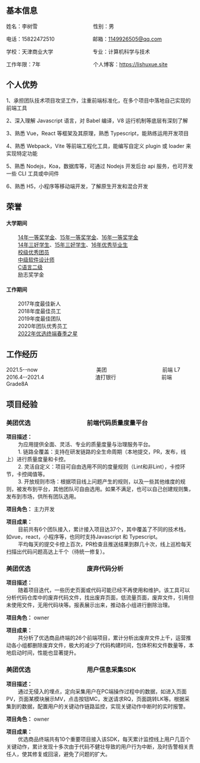 ## 基本信息

姓名：李树雪&nbsp;&nbsp;&nbsp;&nbsp;&nbsp;&nbsp;&nbsp;&nbsp;&nbsp;&nbsp;&nbsp;&nbsp;&nbsp;&nbsp;&nbsp;&nbsp;&nbsp;&nbsp;&nbsp;&nbsp;&nbsp;&nbsp;&nbsp;&nbsp;&nbsp;&nbsp;&nbsp;&nbsp;&nbsp;&nbsp;&nbsp;&nbsp;&nbsp;&nbsp;&nbsp;&nbsp;&nbsp;&nbsp;性别：男  

电话：15822472510&nbsp;&nbsp;&nbsp;&nbsp;&nbsp;&nbsp;&nbsp;&nbsp;&nbsp;&nbsp;&nbsp;&nbsp;&nbsp;&nbsp;&nbsp;&nbsp;&nbsp;&nbsp;&nbsp;&nbsp;&nbsp;&nbsp;&nbsp;&nbsp;&nbsp;&nbsp;邮箱：1149926505@qq.com  

学校：天津商业大学&nbsp;&nbsp;&nbsp;&nbsp;&nbsp;&nbsp;&nbsp;&nbsp;&nbsp;&nbsp;&nbsp;&nbsp;&nbsp;&nbsp;&nbsp;&nbsp;&nbsp;&nbsp;&nbsp;&nbsp;&nbsp;&nbsp;&nbsp;&nbsp;&nbsp;&nbsp;&nbsp;专业：计算机科学与技术

工作年限：7年&nbsp;&nbsp;&nbsp;&nbsp;&nbsp;&nbsp;&nbsp;&nbsp;&nbsp;&nbsp;&nbsp;&nbsp;&nbsp;&nbsp;&nbsp;&nbsp;&nbsp;&nbsp;&nbsp;&nbsp;&nbsp;&nbsp;&nbsp;&nbsp;&nbsp;&nbsp;&nbsp;&nbsp;&nbsp;&nbsp;&nbsp;&nbsp;&nbsp;&nbsp;&nbsp;&nbsp;个人博客：https://lishuxue.site

## 个人优势

1、承担团队技术项目攻坚工作，注重前端标准化，在多个项目中落地自己实现的前端工具

2、深入理解 Javascript 语言，对 Babel 编译，V8 运行机制等底层有深刻了解

3、熟悉 Vue，React 等框架及其原理，熟悉 Typescript，能熟练运用开发项目

4、熟悉 Webpack，Vite 等前端工程化工具，能编写自定义 plugin 或 loader 来实现特定功能

5、熟悉 Nodejs，Koa，数据库等，可通过 Nodejs 开发后台 api 服务，也可开发一些 CLI 工具或中间件

6、熟悉 H5，小程序等移动端开发，了解原生开发和混合开发

## 荣誉

#### 大学期间 
&nbsp;&nbsp;&nbsp;&nbsp;&nbsp;&nbsp;&nbsp;&nbsp;[14年一等奖学金](https://cdn.lishuxue.site/resume/images/2014yideng.jpeg)、[15年一等奖学金](https://cdn.lishuxue.site/resume/images/2015yideng.jpeg)、[16年一等奖学金](https://cdn.lishuxue.site/resume/images/2016yideng.jpeg)      
&nbsp;&nbsp;&nbsp;&nbsp;&nbsp;&nbsp;&nbsp;&nbsp;[14年三好学生](https://cdn.lishuxue.site/resume/images/2014sanhao.jpeg)、[15年三好学生](https://cdn.lishuxue.site/resume/images/2015sanhao.jpeg)、[16年优秀毕业生](https://cdn.lishuxue.site/resume/images/youxiubiye.jpeg)   
&nbsp;&nbsp;&nbsp;&nbsp;&nbsp;&nbsp;&nbsp;&nbsp;[校级优秀团员](https://cdn.lishuxue.site/resume/images/youxiutuanyuan.jpeg)  
&nbsp;&nbsp;&nbsp;&nbsp;&nbsp;&nbsp;&nbsp;&nbsp;[中级软件设计师](https://cdn.lishuxue.site/resume/images/ruanjiansheji.jpeg)  
&nbsp;&nbsp;&nbsp;&nbsp;&nbsp;&nbsp;&nbsp;&nbsp;[C语言二级](https://cdn.lishuxue.site/resume/images/c2ji.jpeg)  
&nbsp;&nbsp;&nbsp;&nbsp;&nbsp;&nbsp;&nbsp;&nbsp;励志奖学金   

#### 工作期间
&nbsp;&nbsp;&nbsp;&nbsp;&nbsp;&nbsp;&nbsp;&nbsp;2017年度最佳新人  
&nbsp;&nbsp;&nbsp;&nbsp;&nbsp;&nbsp;&nbsp;&nbsp;2018年度最佳员工  
&nbsp;&nbsp;&nbsp;&nbsp;&nbsp;&nbsp;&nbsp;&nbsp;2019年度最佳团队  
&nbsp;&nbsp;&nbsp;&nbsp;&nbsp;&nbsp;&nbsp;&nbsp;2020年团队优秀员工  
&nbsp;&nbsp;&nbsp;&nbsp;&nbsp;&nbsp;&nbsp;&nbsp;[2022年优选终端春季之星](https://cdn.lishuxue.site/resume/images/zhongduanzhixing.png)

## 工作经历

2021.5--now&nbsp;&nbsp;&nbsp;&nbsp;&nbsp;&nbsp;&nbsp;&nbsp;&nbsp;&nbsp;&nbsp;&nbsp;&nbsp;&nbsp;&nbsp;&nbsp;&nbsp;&nbsp;&nbsp;&nbsp;&nbsp;&nbsp;&nbsp;&nbsp;&nbsp;&nbsp;&nbsp;&nbsp;&nbsp;&nbsp;&nbsp;&nbsp;&nbsp;&nbsp;&nbsp;&nbsp;&nbsp;&nbsp;&nbsp;&nbsp;美团&nbsp;&nbsp;&nbsp;&nbsp;&nbsp;&nbsp;&nbsp;&nbsp;&nbsp;&nbsp;&nbsp;&nbsp;&nbsp;&nbsp;&nbsp;&nbsp;&nbsp;&nbsp;&nbsp;&nbsp;&nbsp;&nbsp;&nbsp;&nbsp;&nbsp;&nbsp;&nbsp;&nbsp;&nbsp;&nbsp;&nbsp;&nbsp;&nbsp;&nbsp;&nbsp;&nbsp;&nbsp;&nbsp;前端 L7  
2016.4--2021.4&nbsp;&nbsp;&nbsp;&nbsp;&nbsp;&nbsp;&nbsp;&nbsp;&nbsp;&nbsp;&nbsp;&nbsp;&nbsp;&nbsp;&nbsp;&nbsp;&nbsp;&nbsp;&nbsp;&nbsp;&nbsp;&nbsp;&nbsp;&nbsp;&nbsp;&nbsp;&nbsp;&nbsp;&nbsp;&nbsp;&nbsp;&nbsp;&nbsp;&nbsp;&nbsp;渣打银行&nbsp;&nbsp;&nbsp;&nbsp;&nbsp;&nbsp;&nbsp;&nbsp;&nbsp;&nbsp;&nbsp;&nbsp;&nbsp;&nbsp;&nbsp;&nbsp;&nbsp;&nbsp;&nbsp;&nbsp;&nbsp;&nbsp;&nbsp;&nbsp;&nbsp;&nbsp;&nbsp;&nbsp;&nbsp;&nbsp;&nbsp;前端 Grade8A

## 项目经验

### 美团优选&nbsp;&nbsp;&nbsp;&nbsp;&nbsp;&nbsp;&nbsp;&nbsp;&nbsp;&nbsp;&nbsp;&nbsp;&nbsp;&nbsp;&nbsp;&nbsp;&nbsp;&nbsp;&nbsp;&nbsp;&nbsp;&nbsp;&nbsp;&nbsp;&nbsp;&nbsp;&nbsp;&nbsp;&nbsp;&nbsp;&nbsp;&nbsp;&nbsp;&nbsp;&nbsp;&nbsp;&nbsp;&nbsp;&nbsp;前端代码质量度量平台

**项目描述：**  
&nbsp;&nbsp;&nbsp;&nbsp;&nbsp;&nbsp;&nbsp;&nbsp;为应用提供全面、灵活、专业的质量度量与治理服务平台。  
&nbsp;&nbsp;&nbsp;&nbsp;&nbsp;&nbsp;&nbsp;&nbsp;1. 链路全覆盖：支持在研发链路的全生命周期（本地提交，PR，发布，线上）进行质量度量和卡控。  
&nbsp;&nbsp;&nbsp;&nbsp;&nbsp;&nbsp;&nbsp;&nbsp;2. 灵活自定义：项目可自由选用不同的度量规则（Lint和非Lint），卡控环节，卡控阈值等。  
&nbsp;&nbsp;&nbsp;&nbsp;&nbsp;&nbsp;&nbsp;&nbsp;3. 开放规则市场：根据项目线上问题产生的规则，以及一些其他维度的规则，被发布到平台，其他团队可自由选用。如果不满足，也可以自己创建规则集，发布到市场，供所有团队选用。

**项目角色：** 主力开发

**项目成果：**  
&nbsp;&nbsp;&nbsp;&nbsp;&nbsp;&nbsp;&nbsp;&nbsp;目前共有6个团队接入，累计接入项目达37个，其中覆盖了不同的技术栈，如vue，react，小程序等，也同时支持Javascript 和 Typescript。  
&nbsp;&nbsp;&nbsp;&nbsp;&nbsp;&nbsp;&nbsp;&nbsp;平均每天的提交卡控上百次，PR检查且推送结果到群几十次，线上巡检每天扫描出代码问题高达上千个（待统一修复）。

### 美团优选&nbsp;&nbsp;&nbsp;&nbsp;&nbsp;&nbsp;&nbsp;&nbsp;&nbsp;&nbsp;&nbsp;&nbsp;&nbsp;&nbsp;&nbsp;&nbsp;&nbsp;&nbsp;&nbsp;&nbsp;&nbsp;&nbsp;&nbsp;&nbsp;&nbsp;&nbsp;&nbsp;&nbsp;&nbsp;&nbsp;&nbsp;&nbsp;&nbsp;&nbsp;&nbsp;&nbsp;&nbsp;&nbsp;&nbsp;废弃代码分析

**项目描述：**  
&nbsp;&nbsp;&nbsp;&nbsp;&nbsp;&nbsp;&nbsp;&nbsp;随着项目迭代，一些历史页面或代码可能已经不再使用和维护。该工具可以分析代码仓库中的废弃代码文件，找出废弃页面，低流量页面，废弃文件，引用但未使用文件，无用代码块等。报表展示出来，推动各小组进行删除治理。

**项目角色：** owner

**项目成果：**  
&nbsp;&nbsp;&nbsp;&nbsp;&nbsp;&nbsp;&nbsp;&nbsp;共分析了优选商品终端的26个前端项目，累计分析出废弃文件上千，运营推动各小组都删除废弃文件，极大的减少了代码构建时间，包体积和文件数量等，本地启动时间，性能也显著提升。

### 美团优选&nbsp;&nbsp;&nbsp;&nbsp;&nbsp;&nbsp;&nbsp;&nbsp;&nbsp;&nbsp;&nbsp;&nbsp;&nbsp;&nbsp;&nbsp;&nbsp;&nbsp;&nbsp;&nbsp;&nbsp;&nbsp;&nbsp;&nbsp;&nbsp;&nbsp;&nbsp;&nbsp;&nbsp;&nbsp;&nbsp;&nbsp;&nbsp;&nbsp;&nbsp;&nbsp;&nbsp;&nbsp;&nbsp;&nbsp;用户信息采集SDK

**项目描述：**  
&nbsp;&nbsp;&nbsp;&nbsp;&nbsp;&nbsp;&nbsp;&nbsp;通过无侵入的埋点，定向采集用户在PC端操作过程中的数据，如进入页面PV，页面某模块展示MV，点击按钮MC，发送请求RQ，页面跳转LK等。根据采集到的数据，配置用户的关键动作链路监控，实现关键动作中断时的实时报警。

**项目角色：** owner

**项目成果：**  
&nbsp;&nbsp;&nbsp;&nbsp;&nbsp;&nbsp;&nbsp;&nbsp;优选商品终端共有10个重要项目接入该SDK，每天累计监控线上用户几百个关键动作，累计发现十多次由于代码不健壮导致的用户行为中断，及时告警相关责任人，使其修复或回滚，避免了问题的扩大。
